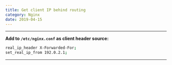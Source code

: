 ```yaml
---
title: Get client IP behind routing
category: Nginx
date: 2019-04-15
---
```


-----

**Add to `/etc/nginx.conf` as client header source:**

```bash
real_ip_header X-Forwarded-For;
set_real_ip_from 192.0.2.1;
```

-----